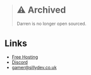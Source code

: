 > # **⚠️ Archived**<br>
> Darren is no longer open sourced.
# Links
- [Free Hosting](https://sillydev.co.uk)
- [Discord](https://discord.gg/WeQ3TpdfZM)
- gamer@sillydev.co.uk
